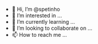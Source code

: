 - 👋 Hi, I’m @spetinho
- 👀 I’m interested in ...
- 🌱 I’m currently learning ...
- 💞️ I’m looking to collaborate on ...
- 📫 How to reach me ...

<!---
spetinho/spetinho is a ✨ special ✨ repository because its `README.md` (this file) appears on your GitHub profile.
You can click the Preview link to take a look at your changes.
--->
